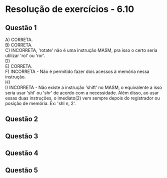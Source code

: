 #  Resolução de exercícios - 6.10 

##  Questão 1
A) CORRETA.  
B) CORRETA.  
C) INCORRETA, 'rotate' não é uma instrução MASM, pra isso o certo seria utilizar 'rol' ou 'ror'.  
D)  
E) CORRETA.   
F) INCORRETA - Não é permitido fazer dois acessos à memória nessa instrução.   
H)  
I) INCORRETA - Não existe a instrução 'shift' no MASM, o equivalente a isso seria usar 'shl' ou 'shr' de acordo com a necessidade. Além disso, ao usar essas duas instruções, o imediato(2) vem sempre depois do registrador ou posição de memória. Ex: 'shl n, 2'.

## Questão 2


## Questão 3

## Questão 4


## Questão 5

